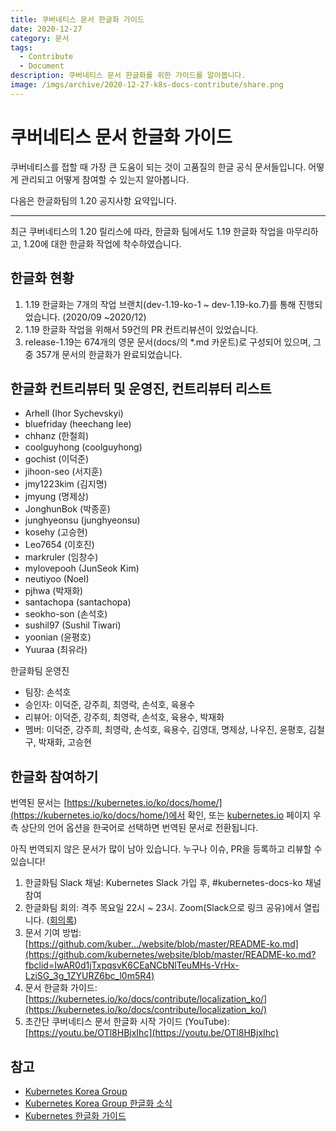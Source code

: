 ```yaml
---
title: 쿠버네티스 문서 한글화 가이드
date: 2020-12-27
category: 문서
tags:
  - Contribute
  - Document
description: 쿠버네티스 문서 한글화를 위한 가이드를 알아봅니다.
image: /imgs/archive/2020-12-27-k8s-docs-contribute/share.png
---
```


# 쿠버네티스 문서 한글화 가이드

<blog-title-info :page="$page" />

쿠버네티스를 접할 때 가장 큰 도움이 되는 것이 고품질의 한글 공식 문서들입니다. 어떻게 관리되고 어떻게 참여할 수 있는지 알아봅니다.

다음은 한글화팀의 1.20 공지사항 요약입니다.

---

최근 쿠버네티스의 1.20 릴리스에 따라, 한글화 팀에서도 1.19 한글화 작업을 마무리하고, 1.20에 대한 한글화 작업에 착수하였습니다.

## 한글화 현황

1. 1.19 한글화는 7개의 작업 브랜치(dev-1.19-ko-1 ~ dev-1.19-ko.7)를 통해 진행되었습니다. (2020/09 ~2020/12)
2. 1.19 한글화 작업을 위해서 59건의 PR 컨트리뷰션이 있었습니다.
3. release-1.19는 674개의 영문 문서(docs/의 \*.md 카운트)로 구성되어 있으며, 그 중 357개 문서의 한글화가 완료되었습니다.

## 한글화 컨트리뷰터 및 운영진, 컨트리뷰터 리스트 <Badge text="dev-1.19-ko" type="tip"/>

- Arhell (Ihor Sychevskyi)
- bluefriday (heechang lee)
- chhanz (한철희)
- coolguyhong (coolguyhong)
- gochist (이덕준)
- jihoon-seo (서지훈)
- jmy1223kim (김지명)
- jmyung (명제상)
- JonghunBok (박종훈)
- junghyeonsu (junghyeonsu)
- kosehy (고승현)
- Leo7654 (이호진)
- markruler (임창수)
- mylovepooh (JunSeok Kim)
- neutiyoo (Noel)
- pjhwa (박재화)
- santachopa (santachopa)
- seokho-son (손석호)
- sushil97 (Sushil Tiwari)
- yoonian (윤평호)
- Yuuraa (최유라)

한글화팀 운영진

- 팀장: 손석호
- 승인자: 이덕준, 강주희, 최영락, 손석호, 육용수
- 리뷰어: 이덕준, 강주희, 최영락, 손석호, 육용수, 박재화
- 멤버: 이덕준, 강주희, 최영락, 손석호, 육용수, 김영대, 명제상, 나우진, 윤평호, 김철구, 박재화, 고승현

## 한글화 참여하기

번역된 문서는 [https://kubernetes.io/ko/docs/home/](https://kubernetes.io/ko/docs/home/)에서 확인, 또는 [kubernetes.io](https://kubernetes.io) 페이지 우측 상단의 언어 옵션을 한국어로 선택하면 번역된 문서로 전환됩니다.

아직 번역되지 않은 문서가 많이 남아 있습니다. 누구나 이슈, PR을 등록하고 리뷰할 수 있습니다!

1. 한글화팀 Slack 채널: Kubernetes Slack 가입 후, #kubernetes-docs-ko 채널 참여
2. 한글화팀 회의: 격주 목요일 22시 ~ 23시. Zoom(Slack으로 링크 공유)에서 열립니다. ([회의록](https://goo.gl/1gZ45u))
3. 문서 기여 방법: [https://github.com/kuber.../website/blob/master/README-ko.md](https://github.com/kubernetes/website/blob/master/README-ko.md?fbclid=IwAR0d1jTxpqsvK6CEaNCbNlTeuMHs-VrHx-LziSG_3g_1ZYURZ6bc_l0m5R4)
4. 문서 한글화 가이드: [https://kubernetes.io/ko/docs/contribute/localization_ko/](https://kubernetes.io/ko/docs/contribute/localization_ko/)
5. 초간단 쿠버네티스 문서 한글화 시작 가이드 (YouTube): [https://youtu.be/OTl8HBjxIhc](https://youtu.be/OTl8HBjxIhc)

## 참고

- [Kubernetes Korea Group](https://www.facebook.com/groups/k8skr)
- [Kubernetes Korea Group 한글화 소식](https://www.facebook.com/groups/k8skr/permalink/2911998235748497/)
- [Kubernetes 한글화 가이드](https://kubernetes.io/ko/docs/contribute/localization_ko/)
